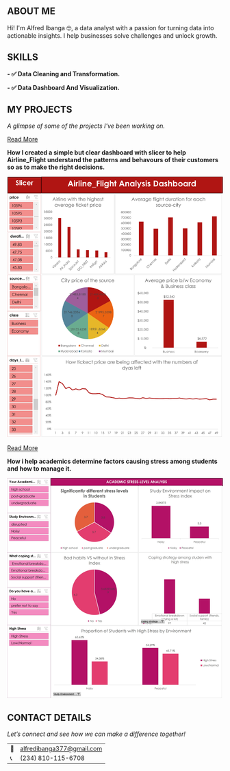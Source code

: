 <!--Section 1: Introduce your self-->
## ABOUT ME

Hi! I'm Alfred Ibanga 🤓, a data analyst with a passion for turning data into actionable insights. I help businesses solve challenges and unlock growth.


<!--Mention your top/relevant skills here - core and soft skills-->
## SKILLS

**- ✅ Data Cleaning and Transformation.** 

**- ✅ Data Dashboard And Visualization.**

<!--Section 2: List 3-4 key projects-->
## MY PROJECTS 

*A glimpse of some of the projects I've been working on.*


[Read More](https://www.linkedin.com/posts/alfred-ibanga-44a29b2b3_my-first-analysis-in-excel-airline-flight-activity-7361419668596625409-s7Kr?utm_source=share&utm_medium=member_desktop&rcm=ACoAAEtTrboBFAI29OLxbSj3C_GuCmvhMgxsUPY)

**How I created a simple but clear dashboard with slicer to help Airline_Flight understand the patterns and behavours of their customers so as to make the right decisions.**

![image](Picture11.png)


[Read More](https://www.linkedin.com/posts/alfred-ibanga-44a29b2b3_academic-stress-level-excel-dashboard-activity-7367203969846243328-4ehl?utm_source=share&utm_medium=member_desktop&rcm=ACoAAEtTrboBFAI29OLxbSj3C_GuCmvhMgxsUPY)

**How i help academics determine factors causing stress among students and how to manage it.**

![image](Picture3.jpg) 


## CONTACT DETAILS

*Let’s connect and see how we can make a difference together!*
<table>
  <tbody>
    <tr>
      <td>📧</td>
      <td><a href="mailto: alfredibanga377@gmail.com">alfredibanga377@gmail.com</a></td>
    </tr>
    <tr>
      <td>📞</td>
      <td>(234) 810-115-6708</td>

   




